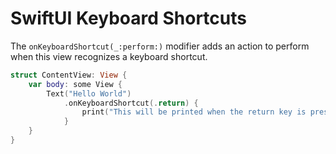 # SwiftUI Keyboard Shortcuts

The `onKeyboardShortcut(_:perform:)` modifier adds an action to perform when this view recognizes a keyboard shortcut.

```swift
struct ContentView: View {
    var body: some View {
        Text("Hello World")
            .onKeyboardShortcut(.return) {
                print("This will be printed when the return key is pressed.")
            }
    }
}
```
